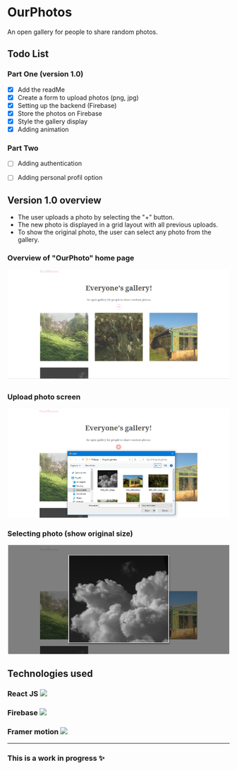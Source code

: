 
# OurPhotos
An open gallery for people to share random photos.

## Todo List
### Part One (version 1.0)
- [x] Add the readMe   
- [x] Create a form to upload photos (png, jpg) 
 - [x] Setting up the backend (Firebase)  
- [x] Store the photos on Firebase  
- [x] Style the gallery display  
- [x] Adding animation
### Part Two
- [ ]  Adding authentication
- [ ] Adding personal profil option


## Version 1.0 overview
- The user uploads a photo by selecting the "+" button.
- The new photo is displayed in a grid layout with all previous uploads.
- To show the original photo, the user can select any photo from the gallery.
<p float="left">
 <h3>Overview of "OurPhoto" home page</h3>
  <img src="screenshots/gallery_overview.png" width="800" />
 <h3>Upload photo screen</h3>
 <img src="/screenshots/upoad_img.png" width="800" />
 <h3>Selecting photo (show original size)</h3>
 <img src="/screenshots/selecting_photo.png" width="800" />
</p>


## Technologies used
### React JS  <img src="https://www.pinclipart.com/picdir/big/537-5374089_react-js-logo-clipart.png" width="40" /> 
###  Firebase <img src="https://cdn.icon-icons.com/icons2/691/PNG/512/google_firebase_icon-icons.com_61475.png" width="50" />
### Framer motion <img src="https://www.tpisoftware.com/tpu/File/html/202009/20200929151429/images/20200926171128.png" width="40" />

---
### This is a work in progress ✨
